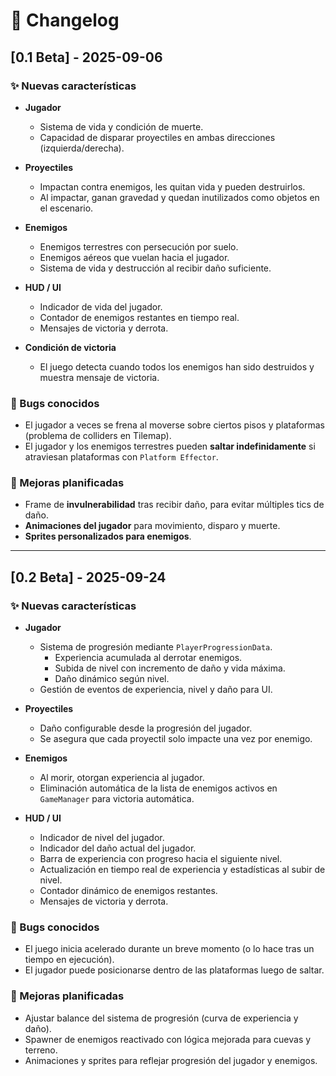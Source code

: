 # 📌 Changelog

## [0.1 Beta] - 2025-09-06

### ✨ Nuevas características

- **Jugador**
  - Sistema de vida y condición de muerte.
  - Capacidad de disparar proyectiles en ambas direcciones (izquierda/derecha).

- **Proyectiles**
  - Impactan contra enemigos, les quitan vida y pueden destruirlos.
  - Al impactar, ganan gravedad y quedan inutilizados como objetos en el escenario.

- **Enemigos**
  - Enemigos terrestres con persecución por suelo.
  - Enemigos aéreos que vuelan hacia el jugador.
  - Sistema de vida y destrucción al recibir daño suficiente.

- **HUD / UI**
  - Indicador de vida del jugador.
  - Contador de enemigos restantes en tiempo real.
  - Mensajes de victoria y derrota.

- **Condición de victoria**
  - El juego detecta cuando todos los enemigos han sido destruidos y muestra mensaje de victoria.

### 🐞 Bugs conocidos

- El jugador a veces se frena al moverse sobre ciertos pisos y plataformas (problema de colliders en Tilemap).
- El jugador y los enemigos terrestres pueden **saltar indefinidamente** si atraviesan plataformas con `Platform Effector`.

### 🔮 Mejoras planificadas

- Frame de **invulnerabilidad** tras recibir daño, para evitar múltiples tics de daño.
- **Animaciones del jugador** para movimiento, disparo y muerte.
- **Sprites personalizados para enemigos**.

---

## [0.2 Beta] - 2025-09-24

### ✨ Nuevas características

- **Jugador**
  - Sistema de progresión mediante `PlayerProgressionData`.
    - Experiencia acumulada al derrotar enemigos.
    - Subida de nivel con incremento de daño y vida máxima.
    - Daño dinámico según nivel.
  - Gestión de eventos de experiencia, nivel y daño para UI.

- **Proyectiles**
  - Daño configurable desde la progresión del jugador.
  - Se asegura que cada proyectil solo impacte una vez por enemigo.

- **Enemigos**
  - Al morir, otorgan experiencia al jugador.
  - Eliminación automática de la lista de enemigos activos en `GameManager` para victoria automática.

- **HUD / UI**
  - Indicador de nivel del jugador.
  - Indicador del daño actual del jugador.
  - Barra de experiencia con progreso hacia el siguiente nivel.
  - Actualización en tiempo real de experiencia y estadísticas al subir de nivel.
  - Contador dinámico de enemigos restantes.
  - Mensajes de victoria y derrota.

### 🐞 Bugs conocidos

- El juego inicia acelerado durante un breve momento (o lo hace tras un tiempo en ejecución).
- El jugador puede posicionarse dentro de las plataformas luego de saltar.

### 🔮 Mejoras planificadas

- Ajustar balance del sistema de progresión (curva de experiencia y daño).
- Spawner de enemigos reactivado con lógica mejorada para cuevas y terreno.
- Animaciones y sprites para reflejar progresión del jugador y enemigos.
